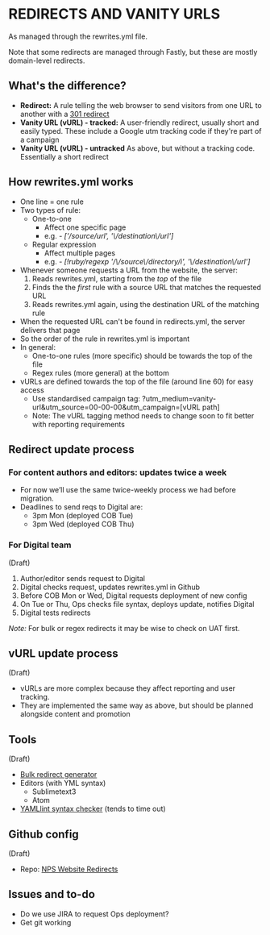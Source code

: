 # REDIRECTS AND VANITY URLS

As managed through the rewrites.yml file.

Note that some redirects are managed through Fastly, but these are mostly domain-level redirects.

## What's the difference?

* **Redirect:** A rule telling the web browser to send visitors from one URL to another with a [301 redirect](https://blog.hubspot.com/blog/tabid/6307/bid/7430/what-is-a-301-redirect-and-why-should-you-care.aspx)
* **Vanity URL (vURL) - tracked:** A user-friendly redirect, usually short and easily typed. These include a Google utm tracking code if they're part of a campaign
* **Vanity URL (vURL) - untracked** As above, but without a tracking code. Essentially a short redirect

## How rewrites.yml works

* One line = one rule
* Two types of rule:
	* One-to-one
		* Affect one specific page
		* e.g. _\- \[\'\/source\/url\', \'\\\/destination\\\/url\'\]_
	* Regular expression
		* Affect multiple pages
		* e.g. _- \[\!ruby\/regexp \'\/\\\/source\\\/directory\/i\', \'\\\/destination\\\/url\'\]_
* Whenever someone requests a URL from the website, the server:
	1. Reads rewrites.yml, starting from the _top_ of the file
	2. Finds the the _first_ rule with a source URL that matches the requested URL
	3. Reads rewrites.yml again, using the destination URL of the matching rule
* When the requested URL can't be found in redirects.yml, the server delivers that page
* So the order of the rule in rewrites.yml is important
* In general:
	* One-to-one rules (more specific) should be towards the top of the file
	* Regex rules (more general) at the bottom
* vURLs are defined towards the top of the file (around line 60) for easy access
	* Use standardised campaign tag: ?utm_medium=vanity-url&utm_source=00-00-00&utm_campaign=[vURL path]
	* Note: The vURL tagging method needs to change soon to fit better with reporting requirements

## Redirect update process

### For content authors and editors: updates twice a week

* For now we’ll use the same twice-weekly process we had before migration.
* Deadlines to send reqs to Digital are:
	* 3pm Mon (deployed COB Tue)
	* 3pm Wed (deployed COB Thu)

### For Digital team

\(Draft\)

1. Author/editor sends request to Digital
2. Digital checks request, updates rewrites.yml in Github
3. Before COB Mon or Wed, Digital requests deployment of new config
4. On Tue or Thu, Ops checks file syntax, deploys update, notifies Digital
5. Digital tests redirects

_Note:_ For bulk or regex redirects it may be wise to check on UAT first.

## vURL update process

\(Draft\)
* vURLs are more complex because they affect reporting and user tracking.
* They are implemented the same way as above, but should be planned alongside content and promotion

## Tools

\(Draft\)

* [Bulk redirect generator](https://docs.google.com/spreadsheets/d/1oJbR6pUwr4dCyYK4QK8ZZm_kMzdHUAN8s3CoAx1WgzQ/edit#gid=0)
* Editors \(with YML syntax\)
	* Sublimetext3
	* Atom
* [YAMLlint syntax checker](http://www.yamllint.com) \(tends to time out\)

## Github config

\(Draft\)

* Repo: [NPS Website Redirects](https://github.com/NPSMedicineWise/nps-website-redirects)

## Issues and to-do

* Do we use JIRA to request Ops deployment?
* Get git working
